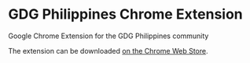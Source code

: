 GDG Philippines Chrome Extension
============================

Google Chrome Extension for the GDG Philippines community

The extension can be downloaded [on the Chrome Web Store](https://chrome.google.com/webstore/detail/pbpopomlbomjpbmpfigaogeodiemmjbm).
